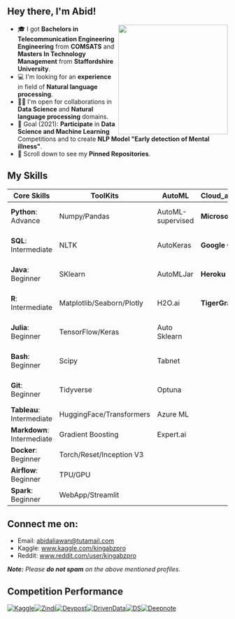 ## Hey there, I'm Abid!
<img align='right' src="https://analyticsindiamag.com/wp-content/uploads/2018/12/developer-dribbble.gif" width="250">

- 🎓 I got **Bachelors in Telecommunication Engineering Engineering** from **COMSATS** and **Masters In Technology Management** from **Staffordshire University**.
- 💻 I'm looking for an **experience** in field of **Natural language processing**.
- 🤝🏻 I'm open for collaborations in **Data Science** and **Natural language processing** domains.
- 🎯 Goal (2021): **Participate** in **Data Science and Machine Learning** Competitions and to create **NLP Model "Early detection of Mental illness"**.
- 📌 Scroll down to see my **Pinned Repositories**.

## My Skills
| Core Skills                | ToolKits                  | AutoML            | Cloud_architecture  | Certified                   |
| -------------------------- | ------------------------- | ----------------- | ------------------- | --------------------------- |
| **Python**: Advance        | Numpy/Pandas              | AutoML-supervised | **Microsoft Azure** | Data Scientist in Python    |
| **SQL**: Intermediate      | NLTK                      | AutoKeras         | **Google Cloud**    | Data Analysis Using R       |
| **Java**: Beginner         | SKlearn                   | AutoMLJar         | **Heroku Cloud**    | Data Analysis using SQL     |
| **R**: Intermediate        | Matplotlib/Seaborn/Plotly | H2O.ai            | **TigerGraph**      | Advance SQL with PostgreSQL |
| **Julia**: Beginner        | TensorFlow/Keras          | Auto Sklearn      |                     | Natural Learning Processing |
| **Bash**: Beginner         | Scipy                     | Tabnet            |                     | Deep Learning with NLP      |
| **Git**: Beginner          | Tidyverse                 | Optuna            |                     | Tableau Data Analyst        |
| **Tableau**: Intermediate  | HuggingFace/Transformers  | Azure ML          |                     |                             |
| **Markdown**: Intermediate | Gradient Boosting         | Expert.ai         |                     |                             |
| **Docker**: Beginner       | Torch/Reset/Inception V3  |                   |                     |                             |
| **Airflow**: Beginner      | TPU/GPU                   |                   |                     |                             |
| **Spark**: Beginner        | WebApp/Streamlit          |                   |                     |                             |


## Connect me on:
- Email: abidaliawan@tutamail.com
- Kaggle: www.kaggle.com/kingabzpro
- Reddit: www.reddit.com/user/kingabzpro

_**Note:** Please **do not spam** on the above mentioned profiles._

## Competition Performance

[<img alt="Kaggle" src="https://img.shields.io/badge/Kaggle-161616?logo=Kaggle&style=for-the-badge" />](https://www.kaggle.com/kingabzpro)[<img alt="Zindi" src="https://img.shields.io/badge/Zindi-161616?logo=Zotero&style=for-the-badge" />](https://zindi.africa/users/kingabzpro)[<img alt="Devpost" src="https://img.shields.io/badge/Devpost-161616?logo=Devpost&logoColor=blue**&style=for-the-badge" />](ttps://devpost.com/kingabzpro?ref_content=user-portfolio&ref_feature=portfolio&ref_medium=global-nav)[<img alt="DrivenData" src="https://img.shields.io/badge/DrivenData-161616?logo=Datocms&logoColor=yellow&style=for-the-badge" />](https://www.drivendata.org/users/kingabzpro/)[<img alt="DS" src="https://img.shields.io/badge/DS Competitions-161616?logo=Audioboom&style=for-the-badge" />](Kaggle_Competitions_Performance.csv)[<img alt="Deepnote" src="https://img.shields.io/badge/Deepnote-161616?logo=Deepnote&style=for-the-badge" />](deepnote.com/@abid)

